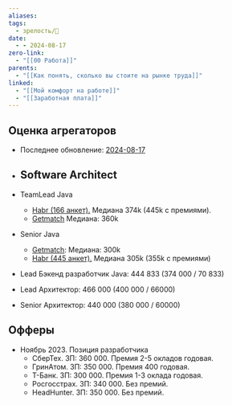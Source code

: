 ```yaml
---
aliases: 
tags:
  - зрелость/🌱
date:
  - - 2024-08-17
zero-link:
  - "[[00 Работа]]"
parents:
  - "[[Как понять, сколько вы стоите на рынке труда]]"
linked:
  - "[[Мой комфорт на работе]]"
  - "[[Заработная плата]]"
---
```

## Оценка агрегаторов
- Последнее обновление: [2024-08-17](2024-08-17)

- Software Architect
	- 
- TeamLead Java
	- [Habr (166 анкет).](https://career.habr.com/salaries?qualification=Lead&skills%5B%5D=java&spec_aliases%5B%5D=backend) Медиана 374k (445k с премиями).
	- [Getmatch](https://getmatch.ru/salaries/java_scala?se=lead) Медиана: 360k
- Senior Java
	- [Getmatch](https://getmatch.ru/salaries/java_scala?se=senior): Медиана: 300k
	- [Habr (445 анкет).](https://career.habr.com/salaries?qualification=Senior&skills%5B%5D=java&spec_aliases%5B%5D=backend) Медиана 305k (355k с премиями)
- Lead Бэкенд разработчик Java: 444 833 (374 000 / 70 833)
- Lead Архитектор: 466 000 (400 000 / 66000)
- Senior Архитектор: 440 000 (380 000 / 60000)

## Офферы
- Ноябрь 2023. Позиция разработчика
	- СберТех. ЗП: 360 000. Премия 2-5 окладов годовая.
	- ГринАтом. ЗП: 350 000. Премия 400 годовая.
	- Т-Банк. ЗП: 300 000. Премия 1-3 оклада годовая.
	- Росгосстрах. ЗП: 340 000. Без премий.
	- HeadHunter. ЗП: 350 000. Без премий.
